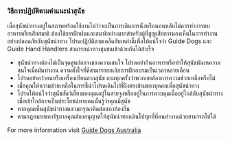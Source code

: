 ### วิธีการปฏิบัติตามคำแนะนำสุนัข

เมื่อสุนัขนำทางอยู่ในสภาพพร้อมใช้งานไม่ว่าจะเป็นการเดินการนั่งหรือนอนหลับไม่ควรทำการตบอาหารหรือเสียสมาธิ ต้องใช้การฝึกฝนและสมาธิอย่างมากสำหรับผู้ที่สูญเสียการมองเห็นในการทำงานอย่างปลอดภัยกับสุนัขนำทาง โปรดปฏิบัติตามเคล็ดลับเหล่านี้เพื่อให้แน่ใจว่า Guide Dogs และ Guide Hand Handlers สามารถนำทางชุมชนเข้าด้วยกันได้สำเร็จ

- สุนัขนำทางต้องไม่เป็นจุดศูนย์กลางของความสนใจ โปรดอย่ากินอาหารหรือทำให้สุนัขหันเหความสนใจเมื่อมันทำงาน ความตั้งใจที่ดีสามารถยกเลิกการฝึกอบรมเป็นเวลาหลายเดือน
- โปรดอย่าคว้าคนหรือเครื่องเทียมลากสุนัข ถามทุกครั้งว่าพวกเขาต้องการความช่วยเหลือหรือไม่
- เมื่อคุณให้ความช่วยเหลือในการชี้นำโปรดเดินไปที่ฝั่งตรงข้ามของบุคคลเพื่อสุนัขนำทาง
- โปรดให้แน่ใจว่าสุนัขสัตว์เลี้ยงของคุณอยู่ในสายจูงหรืออยู่ในการควบคุมเมื่ออยู่ใกล้กับสุนัขนำทาง เมื่อเข้าใกล้อาจเป็นประโยชน์หากคนนั้นรู้ว่าคุณมีสุนัข
- หากคุณเห็นสุนัขนำทางหลวมกรุณาติดต่อสภาท้องถิ่น
- ตามกฎหมายของรัฐบาลคุณต้องอนุญาตให้สุนัขนำทางเดินไปทุกที่ที่คนทำงานด้วยสามารถไปได้

For more information visit [Guide Dogs Australia](https://www.guidedogsaustralia.com/)